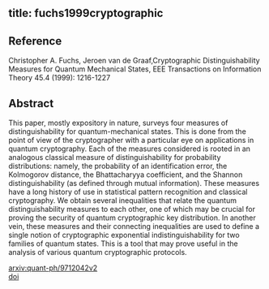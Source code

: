 title: fuchs1999cryptographic
---


## Reference

Christopher A. Fuchs, Jeroen van de Graaf,Cryptographic Distinguishability Measures for Quantum Mechanical States,
EEE Transactions on Information Theory 45.4 (1999): 1216-1227

## Abstract 
  This paper, mostly expository in nature, surveys four measures of
distinguishability for quantum-mechanical states. This is done from the point
of view of the cryptographer with a particular eye on applications in quantum
cryptography. Each of the measures considered is rooted in an analogous
classical measure of distinguishability for probability distributions: namely,
the probability of an identification error, the Kolmogorov distance, the
Bhattacharyya coefficient, and the Shannon distinguishability (as defined
through mutual information). These measures have a long history of use in
statistical pattern recognition and classical cryptography. We obtain several
inequalities that relate the quantum distinguishability measures to each other,
one of which may be crucial for proving the security of quantum cryptographic
key distribution. In another vein, these measures and their connecting
inequalities are used to define a single notion of cryptographic exponential
indistinguishability for two families of quantum states. This is a tool that
may prove useful in the analysis of various quantum cryptographic protocols.

    

[arxiv:quant-ph/9712042v2](https://arxiv.org/abs/quant-ph/9712042v2)     
[doi](https://doi.org/10.1109/18.761271)
